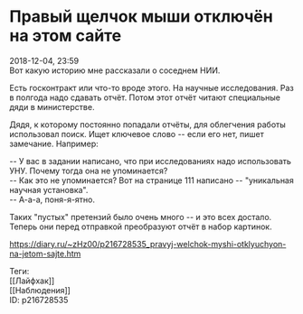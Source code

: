 Правый щелчок мыши отключён на этом сайте
==========================================

   
 2018-12-04, 23:59   
  Вот какую историю мне рассказали о соседнем НИИ.   
   
 Есть госконтракт или что-то вроде этого. На научные исследования. Раз в полгода надо сдавать отчёт. Потом этот отчёт читают специальные дяди в министерстве.   
   
 Дядя, к которому постоянно попадали отчёты, для облегчения работы использовал поиск. Ищет ключевое слово -- если его нет, пишет замечание. Например:   
   
 -- У вас в задании написано, что при исследованиях надо использовать УНУ. Почему тогда она не упоминается?   
 -- Как это не упоминается? Вот на странице 111 написано -- "уникальная научная установка".   
 -- А-а-а, поня-я-ятно.   
   
 Таких "пустых" претензий было очень много -- и это всех достало. Теперь они перед отправкой преобразуют отчёт в набор картинок.   
    
 <https://diary.ru/~zHz00/p216728535_pravyj-welchok-myshi-otklyuchyon-na-jetom-sajte.htm>   
   
 Теги:   
 [[Лайфхак]]   
 [[Наблюдения]]   
 ID: p216728535